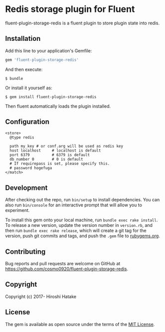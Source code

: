 # Redis storage plugin for Fluent

fluent-plugin-storage-redis is a fluent plugin to store plugin state into redis.

## Installation

Add this line to your application's Gemfile:

```ruby
gem 'fluent-plugin-storage-redis'
```

And then execute:

    $ bundle

Or install it yourself as:

    $ gem install fluent-plugin-storage-redis

Then fluent automatically loads the plugin installed.

## Configuration

```aconf
<store>
  @type redis

  path my_key # or conf.arg will be used as redis key
  host localhost     # localhost is default
  port 6379          # 6379 is default
  db_number 0        # 0 is default
  # If requirepass is set, please specify this.
  # password hogefuga
</match>
```

## Development

After checking out the repo, run `bin/setup` to install dependencies. You can also run `bin/console` for an interactive prompt that will allow you to experiment.

To install this gem onto your local machine, run `bundle exec rake install`. To release a new version, update the version number in `version.rb`, and then run `bundle exec rake release`, which will create a git tag for the version, push git commits and tags, and push the `.gem` file to [rubygems.org](https://rubygems.org).

## Contributing

Bug reports and pull requests are welcome on GitHub at https://github.com/cosmo0920/fluent-plugin-storage-redis.

## Copyright

Copyright (c) 2017- Hiroshi Hatake

## License

The gem is available as open source under the terms of the [MIT License](http://opensource.org/licenses/MIT).
